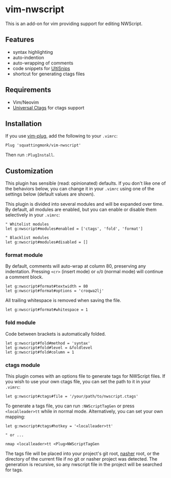 # vim-nwscript

This is an add-on for vim providing support for editing NWScript.

## Features
- syntax highlighting
- auto-indention
- auto-wrapping of comments
- code snippets for [UltiSnips](https://github.com/SirVer/ultisnips)
- shortcut for generating ctags files

## Requirements
- Vim/Neovim
- [Universal Ctags](https://github.com/universal-ctags/ctags) for ctags support

## Installation
If you use [vim-plug](https://github.com/junegunn/vim-plug), add the following 
to your `.vimrc`:

````
Plug 'squattingmonk/vim-nwscript'
````

Then run `:PlugInstall`.

## Customization
This plugin has sensible (read: opinionated) defaults. If you don't like one of 
the behaviors below, you can change it in your `.vimrc` using one of the 
settings below (default values are shown).

This plugin is divided into several modules and will be expanded over time. By 
default, all modules are enabled, but you can enable or disable them 
selectively in your `.vimrc`:

```VimL
" Whitelist modules
let g:nwscript#modules#enabled = ['ctags', 'fold', 'format']

" Blacklist modules
let g:nwscript#modules#disabled = []
```

### format module
By default, comments will auto-wrap at column 80, preserving any indentation. 
Pressing `<cr>` (insert mode) or `o`/`O` (normal mode) will continue a comment 
block.

```VimL
let g:nwscript#format#textwidth = 80
let g:nwscript#format#options = 'croqwa2lj'
```

All trailing whitespace is removed when saving the file.

```VimL
let g:nwscript#format#whitespace = 1
```

### fold module
Code between brackets is automatically folded.

```VimL
let g:nwscript#fold#method = 'syntax'
let g:nwscript#fold#level = &foldlevel
let g:nwscript#fold#column = 1
```

### ctags module
This plugin comes with an options file to generate tags for NWScript files. If 
you wish to use your own ctags file, you can set the path to it in your 
`.vimrc`:

```VimL
let g:nwscript#ctags#file = '/your/path/to/nwscript.ctags'
```

To generate a tags file, you can run `:NWScriptTagGen` or press 
`<localleader>tt` while in normal mode. Alternatively, you can set your own 
mapping:

```VimL
let g:nwscript#ctags#hotkey = '<localleader>tt'

" or ...

nmap <localleader>tt <Plug>NWScriptTagGen
```

The tags file will be placed into your project's git root, 
[nasher](https://github.com/squattingmonk/nasher.nim) root, or the directory of 
the current file if no git or nasher project was detected. The generation is 
recursive, so any nwscript file in the project will be searched for tags.
